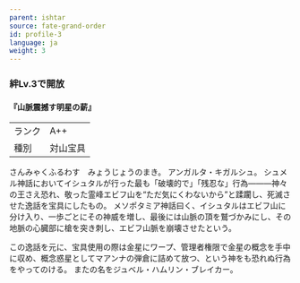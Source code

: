 ```yaml
---
parent: ishtar
source: fate-grand-order
id: profile-3
language: ja
weight: 3
---
```


### 絆Lv.3で開放

#### 『山脈震撼す明星の薪』

<table>
  <tr><td>ランク</td><td>A++</td></tr>
  <tr><td>種別</td><td>対山宝具</td></tr>
</table>

さんみゃくふるわす　みょうじょうのまき。
アンガルタ・キガルシュ。
シュメル神話においてイシュタルが行った最も「破壊的で」「残忍な」行為―――神々の王さえ恐れ、敬った霊峰エビフ山を“ただ気にくわないから”と蹂躙し、死滅させた逸話を宝具にしたもの。
メソポタミア神話曰く、イシュタルはエビフ山に分け入り、一歩ごとにその神威を増し、最後には山脈の頂を鷲づかみにし、その地脈の心臓部に槍を突き刺し、エビフ山脈を崩壊させたという。

この逸話を元に、宝具使用の際は金星にワープ、管理者権限で金星の概念を手中に収め、概念惑星としてマアンナの弾倉に詰めて放つ、という神をも恐れぬ行為をやってのける。
またの名をジュベル・ハムリン・ブレイカー。
